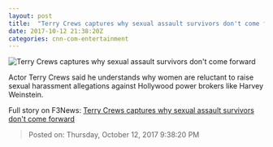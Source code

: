 ```yaml
---
layout: post
title:  "Terry Crews captures why sexual assault survivors don't come forward"
date: 2017-10-12 21:38:20Z
categories: cnn-com-entertainment
---
```


![Terry Crews captures why sexual assault survivors don't come forward](http://i2.cdn.cnn.com/cnnnext/dam/assets/160224140631-terry-crews-file-super-tease.jpg)

Actor Terry Crews said he understands why women are reluctant to raise sexual harassment allegations against Hollywood power brokers like Harvey Weinstein.


Full story on F3News: [Terry Crews captures why sexual assault survivors don't come forward](http://www.f3nws.com/n/heJjDG)

> Posted on: Thursday, October 12, 2017 9:38:20 PM
